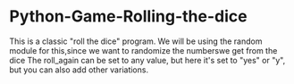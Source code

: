 # Python-Game-Rolling-the-dice
This is a classic "roll the dice" program. 
We will be using the random module for this,since we want to randomize the numberswe get from the dice
The roll_again can be set to any value, but here it's set to "yes" or "y", 
but you can also add other variations. 
